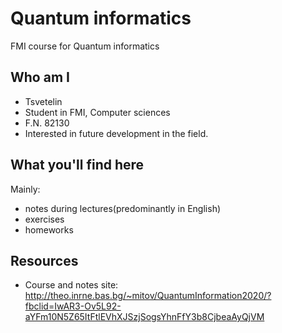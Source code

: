 # Quantum informatics
FMI course for Quantum informatics

## Who am I
- Tsvetelin
- Student in FMI, Computer sciences
- F.N. 82130
- Interested in future development in the field.

## What you'll find here
Mainly:
- notes during lectures(predominantly in English)
- exercises
- homeworks

## Resources
- Course and notes site: http://theo.inrne.bas.bg/~mitov/QuantumInformation2020/?fbclid=IwAR3-Ov5L92-aYFm10N5Z65ItFtlEVhXJSzjSogsYhnFfY3b8CjbeaAyQjVM
